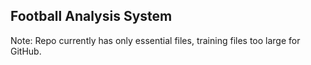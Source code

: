 ## Football Analysis System 

Note: Repo currently has only essential files, training files too large for GitHub. 



